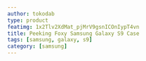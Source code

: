 ```yaml
---
author: tokodab
type: product
featimg: 1x2Tlv2XdMat_pjMrV9gsnICOnIypT4vn
title: Peeking Foxy Samsung Galaxy S9 Case
tags: [samsung, galaxy, s9]
category: [samsung]
---
```

